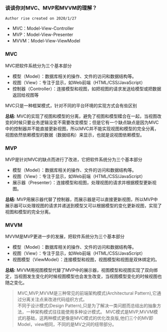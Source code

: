 ### 谈谈你对MVC、MVP和MVVM的理解？

` Author rise created on 2020/1/27 `

- MVC：Model-View-Controller
- MVP：Model-View-Presenter
- MVVM：Model-View-ViewModel

### MVC
MVC把软件系统分为三个基本部分
- 模型（Model）：数据库相关的操作、文件的访问和数据结构等。
- 视图（View）：专注于显示，如Web前端（HTML/CSS/JavaScript）
- 控制器（Controller）：连接模型和视图，如把视图的请求发送给模型或把数据返回给视图等

MVC只是一种框架模式，针对不同的平台环境的实现方式会有些区别

**总结:** MVC的实现了视图和模型的分离，避免了视图和模型糅合在一起，当视图改变的时候只要业务逻辑没变不需要改变模型；但是它有一个缺点缺点是因为MVC中的控制器并不能直接更新视图，所以MVC并不能实现视图和模型的完全分离，视图依然依赖模型的数据（数据结构）来显示，也就是说视图依赖模型。

### MVP
MVP是针对MVC的缺点而进行了改进，它把软件系统分为三个基本部分
- 模型（Model）：数据库相关的操作、文件的访问和数据结构等。
- 视图（View）：专注于显示，如Web前端（HTML/CSS/JavaScript）
- 展示器（Presenter）：连接模型和视图，处理视图的请求并根据模型更新视图。

**总结:** MVP用展示器代替了控制器，而展示器是可以直接更新视图，所以MVP中展示器可以处理视图的请求并递送到模型又可以根据模型的变化更新视图，实现了视图和模型的完全分离。

### MVVM
MVVM是MVP更进一步的发展，把软件系统分为三个基本部分
- 模型（Model）：数据库相关的操作、文件的访问和数据结构等。
- 视图（View）：专注于显示，如Web前端（HTML/CSS/JavaScript）
- 视图模型（ViewModel）：连接模型和视图，视图模型和视图是双休绑定的。

**总结:**  MVVM用视图模型代替了MVP中的展示器，视图模型和视图实现了双向绑定，当视图发生变化的时候视图模型也会发生改变，当视图模型变化的时候视图也随之变化。

> MVC,MVP,MVVM是三种常见的前端架构模式(Architectural Pattern),它通过分离关注点来改进代码组织方式。  
> 不同于设计模式(Design Pattern),只是为了解决一类问题而总结出的抽象方法，一种架构模式往往能使用多种设计模式。
> MVC模式是MVP,MVVM模式的基础，这两种模式更像是MVC模式的优化改良版,他们三个的MV即Model，view相同，不同的是MV之间的纽带部分。
